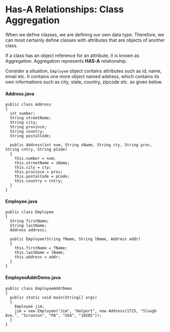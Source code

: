 # Has-A Relationships: Class Aggregation

When we define classes, we are defining our own data type.  Therefore, we can most certainly define classes with attributes that are objects of another class.

If a class has an object reference for an attribute, it is known as Aggregation. Aggregation represents **HAS-A** relationship.

Consider a situation, `Employee` object contains attributes such as id, name, email etc. It contains one more object named address, which contains its own informations such as city, state, country, zipcode etc. as given below.

#### Address.java
```
public class Address
{
  int number;
  String streetName;
  String city;
  String province;
  String country;
  String postalCode;

  public Address(int num, String sName, String cty, String prov, String cntry, String pCode)
  {
    this.number = num;
    this.streetName = sName;
    this.city = cty;
    this.province = prov;
    this.postalCode = pCode;
    this.country = cntry;
  }
}
```

#### Employee.java
```
public class Employee
{
  String firstName;
  String lastName;
  Address address;

  public Employee(String fName, String lName, Address addr)
  {
    this.firstName = fName;
    this.lastName = lName;
    this.address = addr;
  }
}
```

#### EmployeeAddrDemo.java
```
public class EmployeeAddrDemo
{
  public static void main(String[] args)
  {
    Employee jim;
    jim = new Employee("Jim", "Halpert", new Address(1725, "Slough Ave.", "Scranton", "PA", "USA", "18505"));
  }
}
```

